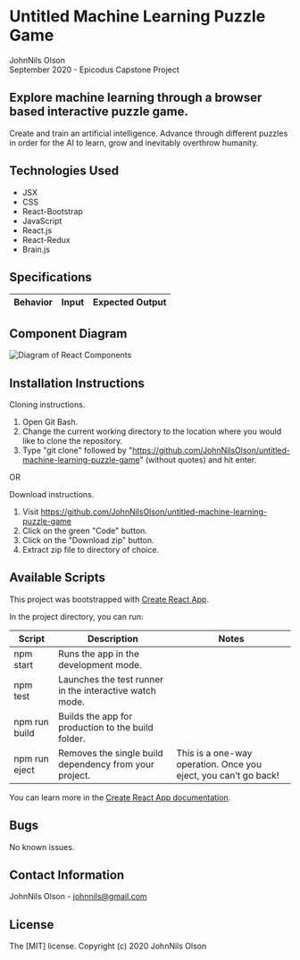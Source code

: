 # Untitled Machine Learning Puzzle Game
JohnNils Olson  
September 2020 - Epicodus Capstone Project
## Explore machine learning through a browser based interactive puzzle game.  
Create and train an artificial intelligence. Advance through different puzzles in order for the AI to learn, grow and inevitably overthrow humanity.

## Technologies Used
* JSX
* CSS
* React-Bootstrap
* JavaScript
* React.js
* React-Redux  
* Brain.js

## Specifications
| Behavior | Input | Expected Output |
| ---- | ---- | ---- |


## Component Diagram
![Diagram of React Components]()

## Installation Instructions
Cloning instructions.
  1. Open Git Bash.
  2. Change the current working directory to the location where you would like to clone the repository.
  3. Type "git clone" followed by "https://github.com/JohnNilsOlson/untitled-machine-learning-puzzle-game" (without quotes) and hit enter.

OR

Download instructions.
  1. Visit https://github.com/JohnNilsOlson/untitled-machine-learning-puzzle-game
  2. Click on the green "Code" button.
  3. Click on the "Download zip" button.
  4. Extract zip file to directory of choice.

## Available Scripts

This project was bootstrapped with [Create React App](https://github.com/facebook/create-react-app).

In the project directory, you can run:

| Script | Description | Notes |
| ---- | ---- | ---- |
| npm start | Runs the app in the development mode. | |
| npm test | Launches the test runner in the interactive watch mode. | |
| npm run build | Builds the app for production to the build folder.| |
| npm run eject | Removes the single build dependency from your project. | This is a one-way operation. Once you eject, you can’t go back! |

You can learn more in the [Create React App documentation](https://facebook.github.io/create-react-app/docs/getting-started).

## Bugs
No known issues.

## Contact Information
JohnNils Olson - johnnils@gmail.com

## License
The [MIT] license.
Copyright (c) 2020 JohnNils Olson